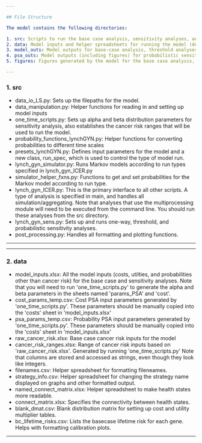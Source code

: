 ```yaml
---

## File Structure

The model contains the following directories:

1. src: Scripts to run the base case analysis, sensitivity analyses, and format outputs. Also contains scripts to set up certain model inputs, including PSA distribution parameters and cancer risk ranges (described below). 
2. data: Model inputs and helper spreadsheets for running the model (described below)
3. model_outs: Model outputs for base-case analysis, threshold analyses, and one-way sensitivity analysis.
4. psa_outs: Model outputs (including figures) for probabilistic sensitivity analysis
5. figures: Figures generated by the model for the base case analysis, one-way sensitivity analysis, and threshold analyses 

---
```


### 1. src

* data_io_LS.py: Sets up the filepaths for the model.
* data_manipulation.py: Helper functions for reading in and setting up model inputs
* one_time_scripts.py: Sets up alpha and beta distribution parameters for sensitivity analysis, also establishes the cancer risk ranges that will be used to run the model.
* probability_functions_lynchGYN.py: Helper functions for converting probabilities to different time scales
* presets_lynchGYN.py: Defines input parameters for the model and a new class, run_spec, which is used to control the type of model run.
* lynch_gyn_simulator.py: Runs Markov models according to run types specified in lynch_gyn_ICER.py
* simulator_helper_fxns.py: Functions to get and set probabilities for the Markov model according to run type.
* lynch_gyn_ICER.py: This is the primary interface to all other scripts. A type of analysis is specified in main, and handles all simulation/aggregating. Note that analyses that use the multiprocessing module will need to be executed from the command line. You should run these analyses from the src directory. 
* lynch_gyn_sens.py: Sets up and runs one-way, threshold, and probabilistic sensitivity analyses.
* post_processing.py: Handles all formatting and plotting functions. 

---


---

### 2. data

* model_inputs.xlsx: All the model inputs (costs, utilties, and probabilities other than cancer risk) for the base case and sensitivity analyses. Note that you will need to run 'one_time_scripts.py' to generate the alpha and beta parameters in the sheets named 'params_PSA' and 'cost'.
* cost_params_temp.csv: Cost PSA input parameters generated by 'one_time_scripts.py'. These parameters should be manually copied into the 'costs' sheet in 'model_inputs.xlsx'
* psa_params_temp.csv: Probability PSA input parameters generated by 'one_time_scripts.py'. These parameters should be manually copied into the 'costs' sheet in 'model_inputs.xlsx'
* raw_cancer_risk.xlsx: Base case cancer risk inputs for the model
* cancer_risk_ranges.xlsx: Range of cancer risk inputs based on 'raw_cancer_risk.xlsx'. Generated by running 'one_time_scripts.py' Note that columns are stored and accessed as strings, even though they look like integers.
* filenames.csv: Helper spreadsheet for formatting fileneames.
* strategy_info.csv: Helper spreadsheet for changing the strategy name displayed on graphs and other formatted output.
* named_connect_matrix.xlsx: Helper spreadsheet to make health states more readable.
* connect_matrix.xlsx: Specifies the connectivity between health states.
* blank_dmat.csv: Blank distribution matrix for setting up cost and utility multiplier tables.
* bc_lifetime_risks.csv: Lists the basecase lifetime risk for each gene. Helps with formatting calibration plots.

---